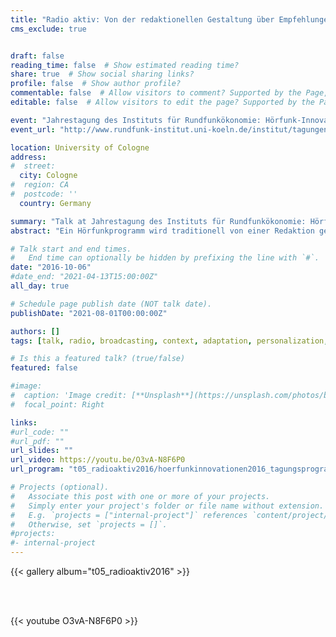 ```yaml
---
title: "Radio aktiv: Von der redaktionellen Gestaltung über Empfehlungen zum dynamischen Programm"
cms_exclude: true


draft: false
reading_time: false  # Show estimated reading time?
share: true  # Show social sharing links?
profile: false  # Show author profile?
commentable: false  # Allow visitors to comment? Supported by the Page, Post, and Docs content types.
editable: false  # Allow visitors to edit the page? Supported by the Page, Post, and Docs content types.

event: "Jahrestagung des Instituts für Rundfunkökonomie: Hörfunk-Innovationen: Auf dem Weg zum interaktiven Radio"
event_url: "http://www.rundfunk-institut.uni-koeln.de/institut/tagungen/2007.php"

location: University of Cologne
address:
#  street: 
  city: Cologne
#  region: CA
#  postcode: ''
  country: Germany

summary: "Talk at Jahrestagung des Instituts für Rundfunkökonomie: Hörfunk-Innovationen: Auf dem Weg zum interaktiven Radio."
abstract: "Ein Hörfunkprogramm wird traditionell von einer Redaktion gestaltet. Eine gute Indexierung von öffentlichen aber auch radioeigenen Informationsquellen erlaubt es, die Redaktion zu unterstützen und so können ähnliche, aktuelle oder historische Inhalte zu einzelnen Beiträgen von einem Informationssystem empfohlen werden. Aber auch Endnutzern kann der Zugang zu ähnlichen, aktuellen oder historischen Inhalte zur Verfügung gestellt werden. Empfehlungen können dabei vertiefende Informationen zu einem Beitrag sein oder das System empfiehlt eine bestimmte Aneinanderreihung von zusammenpassenden Audiobeiträgen. Eine innovative Entwicklung in diesem Bereich ist die automatische, dynamische und etwa auch personalisierte Zusammenstellung eines Hörfunkprogramms durch ein System; Radio wird dabei aktiv für einzelne Hörer gestaltet."

# Talk start and end times.
#   End time can optionally be hidden by prefixing the line with `#`.
date: "2016-10-06"
#date_end: "2021-04-13T15:00:00Z"
all_day: true

# Schedule page publish date (NOT talk date).
publishDate: "2021-08-01T00:00:00Z"

authors: []
tags: [talk, radio, broadcasting, context, adaptation, personalization, situationalization]

# Is this a featured talk? (true/false)
featured: false

#image:
#  caption: 'Image credit: [**Unsplash**](https://unsplash.com/photos/bzdhc5b3Bxs)'
#  focal_point: Right

links:
#url_code: ""
#url_pdf: ""
url_slides: ""
url_video: https://youtu.be/O3vA-N8F6P0
url_program: "t05_radioaktiv2016/hoerfunkinnovationen2016_tagungsprogramm.pdf"

# Projects (optional).
#   Associate this post with one or more of your projects.
#   Simply enter your project's folder or file name without extension.
#   E.g. `projects = ["internal-project"]` references `content/project/deep-learning/index.md`.
#   Otherwise, set `projects = []`.
#projects:
#- internal-project
---
```


{{< gallery album="t05_radioaktiv2016" >}}   

<br>  
<br>  

{{< youtube O3vA-N8F6P0 >}}   
